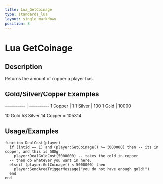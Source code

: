 ```yaml
---
title: Lua_GetCoinage
type: standards_lua
layout: single_markdown
position: 8
---
```


# Lua GetCoinage

## Description

Returns the amount of copper a player has.

## Gold/Silver/Copper Examples

---------- | ---------- 
1 Copper   | 1
1 Silver   | 100
1 Gold     | 10000

10 Gold 53 Silver 14 Copper = 105314

## Usage/Examples

```
function DealCost(player)
  if (intid == 1) and (player:GetCoinage() >= 5000000) then -- its in copper, and this is 500g
    player:DealGoldCost(5000000) -- takes the gold in copper
  -- then do whatever you want in here.
  elseif (player:GetCoinage() < 5000000) then
    player:SendAreaTriggerMessage("you do not have enough gold!")
  end
end
```